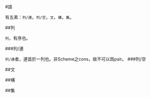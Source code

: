 #語

有五素：`列/連`，`列/空`，`文`，`構`，`集`。

##列

`列`，有序也。

###列/連

`列/連`者，連首於一列也。非Scheme之cons，故不可以爲pair。
###列/空

##文

##構

##集

